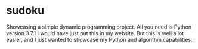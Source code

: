 # sudoku
Showcasing a simple dynamic programming project.
All you need is Python version 3.7.1 
I would have just put this in my website. But this is well a lot easier, and I just wanted to showcase my Python and algorithm capabilities. 

